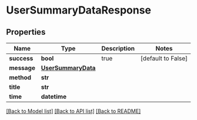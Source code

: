 # UserSummaryDataResponse

## Properties
Name | Type | Description | Notes
------------ | ------------- | ------------- | -------------
**success** | **bool** | true | [default to False]
**message** | [**UserSummaryData**](UserSummaryData.md) |  | 
**method** | **str** |  | 
**title** | **str** |  | 
**time** | **datetime** |  | 

[[Back to Model list]](../README.md#documentation-for-models) [[Back to API list]](../README.md#documentation-for-api-endpoints) [[Back to README]](../README.md)


